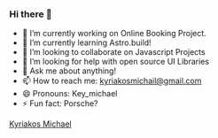 ### Hi there 👋



- 🔭 I’m currently working on Online Booking Project.
- 🌱 I’m currently learning Astro.build!
- 👯 I’m looking to collaborate on Javascript Projects
- 🤔 I’m looking for help with open source UI Libraries
- 💬 Ask me about anything!
- 📫 How to reach me: kyriakosmichail@gmail.com
- 😄 Pronouns: Key_michael
- ⚡ Fun fact: Porsche? 


<div class="badge-base LI-profile-badge" data-locale="en_US" data-size="medium" data-theme="dark" data-type="VERTICAL" data-vanity="kyriakos-michael-74535b4a" data-version="v1"><a class="badge-base__link LI-simple-link" href="https://cy.linkedin.com/in/kyriakos-michael-74535b4a?trk=profile-badge">Kyriakos Michael</a></div>
              
